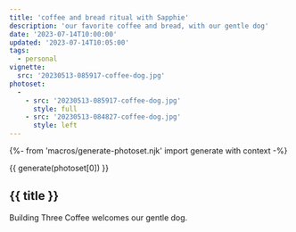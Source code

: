 ```yaml
---
title: 'coffee and bread ritual with Sapphie'
description: 'our favorite coffee and bread, with our gentle dog'
date: '2023-07-14T10:00:00'
updated: '2023-07-14T10:05:00'
tags:
  - personal
vignette:
  src: '20230513-085917-coffee-dog.jpg'
photoset:
  - 
    - src: '20230513-085917-coffee-dog.jpg'
      style: full
    - src: '20230513-084827-coffee-dog.jpg'
      style: left
---
```


{%- from 'macros/generate-photoset.njk' import generate with context -%}

{{ generate(photoset[0]) }}

## {{ title }}

Building Three Coffee welcomes our gentle dog.